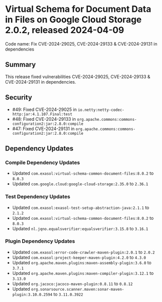 # Virtual Schema for Document Data in Files on Google Cloud Storage 2.0.2, released 2024-04-09

Code name: Fix CVE-2024-29025, CVE-2024-29133 & CVE-2024-29131 in dependencies

## Summary

This release fixed vulnerabilities CVE-2024-29025, CVE-2024-29133 & CVE-2024-29131 in dependencies.

## Security

* #49: Fixed CVE-2024-29025 in `io.netty:netty-codec-http:jar:4.1.107.Final:test`
* #48: Fixed CVE-2024-29133 in `org.apache.commons:commons-configuration2:jar:2.8.0:compile`
* #47: Fixed CVE-2024-29131 in `org.apache.commons:commons-configuration2:jar:2.8.0:compile`

## Dependency Updates

### Compile Dependency Updates

* Updated `com.exasol:virtual-schema-common-document-files:8.0.2` to `8.0.3`
* Updated `com.google.cloud:google-cloud-storage:2.35.0` to `2.36.1`

### Test Dependency Updates

* Updated `com.exasol:exasol-test-setup-abstraction-java:2.1.1` to `2.1.2`
* Updated `com.exasol:virtual-schema-common-document-files:8.0.2` to `8.0.3`
* Updated `nl.jqno.equalsverifier:equalsverifier:3.15.8` to `3.16.1`

### Plugin Dependency Updates

* Updated `com.exasol:error-code-crawler-maven-plugin:2.0.1` to `2.0.2`
* Updated `com.exasol:project-keeper-maven-plugin:4.2.0` to `4.3.0`
* Updated `org.apache.maven.plugins:maven-assembly-plugin:3.6.0` to `3.7.1`
* Updated `org.apache.maven.plugins:maven-compiler-plugin:3.12.1` to `3.13.0`
* Updated `org.jacoco:jacoco-maven-plugin:0.8.11` to `0.8.12`
* Updated `org.sonarsource.scanner.maven:sonar-maven-plugin:3.10.0.2594` to `3.11.0.3922`
